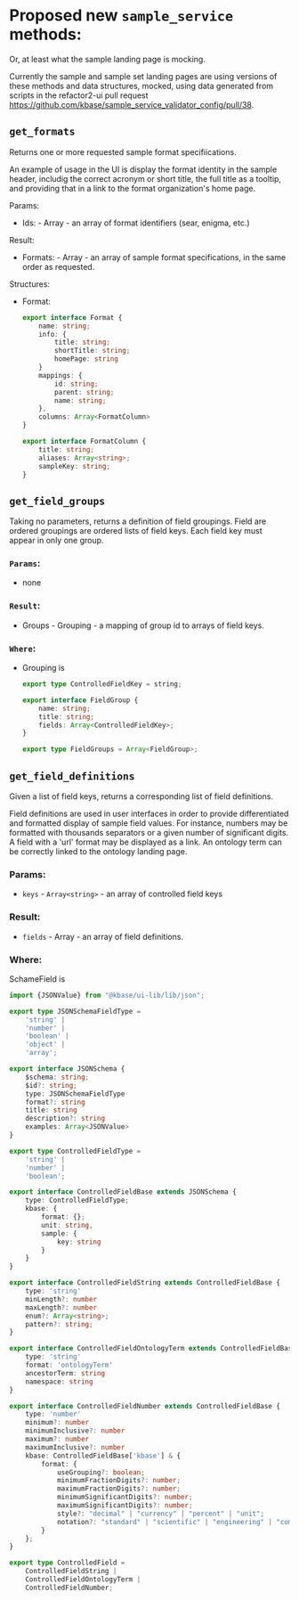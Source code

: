# Proposed new `sample_service` methods:

Or, at least what the sample landing page is mocking.

Currently the sample  and sample set landing pages are using versions of these methods and data structures, mocked, using data generated from scripts in the refactor2-ui pull request https://github.com/kbase/sample_service_validator_config/pull/38.

## `get_formats`

Returns one or more requested sample format specifiications. 

An example of usage in the UI  is display the format identity in the sample header, includig the correct acronym or short title, the full title as a tooltip, and providing that in a link to the format organization's home page.

Params:

- Ids: - Array<string> - an array of format identifiers (sear, enigma, etc.)

Result:

- Formats: - Array<Format> - an array of sample format specifications, in the same order as requested.

Structures:

- Format:

  ```typescript
  export interface Format {
      name: string;
      info: {
          title: string;
          shortTitle: string;
          homePage: string
      }
      mappings: {
          id: string;
          parent: string;
          name: string;
      },
      columns: Array<FormatColumn>
  }
  
  export interface FormatColumn {
      title: string;
      aliases: Array<string>;
      sampleKey: string;
  }
  ```

## `get_field_groups`

Taking no parameters, returns a definition of field groupings. Field are ordered groupings are ordered lists of field keys. Each field key must appear in only one group.

### `Params`:

- none

### `Result`: 

- Groups - Grouping - a mapping of group id to arrays of field keys.

### `Where`:

- Grouping is

  ```typescript
  export type ControlledFieldKey = string;
  
  export interface FieldGroup {
      name: string;
      title: string;
      fields: Array<ControlledFieldKey>;
  }
  
  export type FieldGroups = Array<FieldGroup>;
  ```

  

## `get_field_definitions`

Given a list of field keys, returns a corresponding list of field definitions.

Field definitions are used in user interfaces in order to provide differentiated and formatted display of sample field values. For instance, numbers may be formatted with thousands separators or a given number of significant digits. A field with a 'url' format may be displayed as a link. An ontology term can be correctly linked to the ontology landing page.

### Params:

- `keys` - `Array<string>` - an array of controlled field keys

### Result:

- `fields` - Array<SchemaField> - an array of field definitions.

### Where:

SchameField is

```typescript
import {JSONValue} from "@kbase/ui-lib/lib/json";

export type JSONSchemaFieldType =
    'string' |
    'number' |
    'boolean' |
    'object' |
    'array';

export interface JSONSchema {
    $schema: string;
    $id?: string;
    type: JSONSchemaFieldType
    format?: string
    title: string
    description?: string
    examples: Array<JSONValue>
}

export type ControlledFieldType =
    'string' |
    'number' |
    'boolean';

export interface ControlledFieldBase extends JSONSchema {
    type: ControlledFieldType;
    kbase: {
        format: {};
        unit: string,
        sample: {
            key: string
        }
    }
}

export interface ControlledFieldString extends ControlledFieldBase {
    type: 'string'
    minLength?: number
    maxLength?: number
    enum?: Array<string>;
    pattern?: string;
}

export interface ControlledFieldOntologyTerm extends ControlledFieldBase {
    type: 'string'
    format: 'ontologyTerm'
    ancestorTerm: string
    namespace: string
}

export interface ControlledFieldNumber extends ControlledFieldBase {
    type: 'number'
    minimum?: number
    minimumInclusive?: number
    maximum?: number
    maximumInclusive?: number
    kbase: ControlledFieldBase['kbase'] & {
        format: {
            useGrouping?: boolean;
            minimumFractionDigits?: number;
            maximumFractionDigits?: number;
            minimumSignificantDigits?: number;
            maximumSignificantDigits?: number;
            style?: "decimal" | "currency" | "percent" | "unit";
            notation?: "standard" | "scientific" | "engineering" | "compact";
        }
    };
}

export type ControlledField =
    ControlledFieldString |
    ControlledFieldOntologyTerm |
    ControlledFieldNumber;

```




